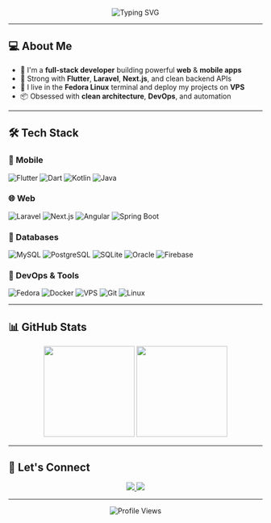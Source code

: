 <!-- Profile Header Banner -->
<p align="center">
  <img src="https://readme-typing-svg.demolab.com?font=Fira+Code&duration=2000&pause=800&center=true&vCenter=true&multiline=true&width=600&height=100&lines=Hi+I'm+Ganymede+%F0%9F%91%8B;Full-Stack+Web+%26+Mobile+Developer;I+build+Flutter+apps+%E2%9A%9B%EF%B8%8F+Laravel+Apps+%F0%9F%92%BB;DevOps+with+Linux%2C+Docker+%26+VPS+Deployments" alt="Typing SVG" />
</p>

---

## 💻 About Me

- 🔧 I'm a **full-stack developer** building powerful **web** & **mobile apps**
- 🧠 Strong with **Flutter**, **Laravel**, **Next.js**, and clean backend APIs
- 🐧 I live in the **Fedora Linux** terminal and deploy my projects on **VPS**
- 📦 Obsessed with **clean architecture**, **DevOps**, and automation

---

## 🛠️ Tech Stack

### 📱 Mobile
![Flutter](https://img.shields.io/badge/Flutter-02569B?style=for-the-badge&logo=flutter&logoColor=white)
![Dart](https://img.shields.io/badge/Dart-0175C2?style=for-the-badge&logo=dart&logoColor=white)
![Kotlin](https://img.shields.io/badge/Kotlin-7F52FF?style=for-the-badge&logo=kotlin&logoColor=white)
![Java](https://img.shields.io/badge/Java-ED8B00?style=for-the-badge&logo=openjdk&logoColor=white)

### 🌐 Web
![Laravel](https://img.shields.io/badge/Laravel-F55247?style=for-the-badge&logo=laravel&logoColor=white)
![Next.js](https://img.shields.io/badge/Next.js-000000?style=for-the-badge&logo=next.js&logoColor=white)
![Angular](https://img.shields.io/badge/Angular-DD0031?style=for-the-badge&logo=angular&logoColor=white)
![Spring Boot](https://img.shields.io/badge/Spring%20Boot-6DB33F?style=for-the-badge&logo=spring-boot&logoColor=white)

### 💾 Databases
![MySQL](https://img.shields.io/badge/MySQL-005C84?style=for-the-badge&logo=mysql&logoColor=white)
![PostgreSQL](https://img.shields.io/badge/PostgreSQL-336791?style=for-the-badge&logo=postgresql&logoColor=white)
![SQLite](https://img.shields.io/badge/SQLite-003B57?style=for-the-badge&logo=sqlite&logoColor=white)
![Oracle](https://img.shields.io/badge/Oracle-F80000?style=for-the-badge&logo=oracle&logoColor=white)
![Firebase](https://img.shields.io/badge/Firebase-FFCA28?style=for-the-badge&logo=firebase&logoColor=white)

### 🐧 DevOps & Tools
![Fedora](https://img.shields.io/badge/Fedora-294172?style=for-the-badge&logo=fedora&logoColor=white)
![Docker](https://img.shields.io/badge/Docker-2496ED?style=for-the-badge&logo=docker&logoColor=white)
![VPS](https://img.shields.io/badge/VPS-0078D7?style=for-the-badge&logo=server&logoColor=white)
![Git](https://img.shields.io/badge/Git-F05032?style=for-the-badge&logo=git&logoColor=white)
![Linux](https://img.shields.io/badge/Linux-FCC624?style=for-the-badge&logo=linux&logoColor=black)

---

## 📊 GitHub Stats

<p align="center">
  <img src="https://github-readme-stats.vercel.app/api?username=YOUR_USERNAME&show_icons=true&theme=tokyonight&hide_border=true" height="180"/>
  <img src="https://github-readme-stats.vercel.app/api/top-langs/?username=YOUR_USERNAME&layout=compact&theme=tokyonight&hide_border=true" height="180"/>
</p>

---

## 🔗 Let's Connect

<p align="center">
  <a href="https://linkedin.com/in/YOUR_LINKEDIN" target="_blank">
    <img src="https://img.shields.io/badge/LinkedIn-0A66C2?style=for-the-badge&logo=linkedin&logoColor=white" />
  </a>
  <a href="mailto:your.email@example.com">
    <img src="https://img.shields.io/badge/Email-D14836?style=for-the-badge&logo=gmail&logoColor=white" />
  </a>
</p>

---

<p align="center">
  <img src="https://komarev.com/ghpvc/?username=YOUR_USERNAME&style=flat-square&color=brightgreen" alt="Profile Views" />
</p>
